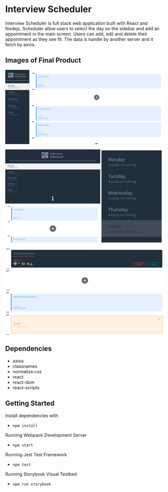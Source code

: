 # Interview Scheduler
Interview Scheduler is full stack web application built with React and Nodejs. 
Scheduler allow users to select the day on the sidebar and add an appointment 
in the main screen. Users can add, edit and delete their appointment as they see
fit. The data is handle by another server and it fetch by axios.

## Images of Final Product
!["Home Page Landscape"](https://github.com/chenken12/scheduler/blob/master/doc/Scheduler-landscape-view.png?raw=true)

<img src="https://github.com/chenken12/scheduler/blob/master/doc/Scheduler-portrait-view.png?raw=true" width="60%"> <img src="https://github.com/chenken12/scheduler/blob/master/doc/Sidebar.png?raw=true" width="38%">

!["Appointment-Form"](https://github.com/chenken12/scheduler/blob/master/doc/Appointment-Form.png?raw=true)
!["Appointment-AddNew"](https://github.com/chenken12/scheduler/blob/master/doc/Appointment-AddNew.png?raw=true)
!["Appointment-ShowInfo"](https://github.com/chenken12/scheduler/blob/master/doc/Appointment-ShowInfo.png?raw=true)
!["Appointment-Error"](https://github.com/chenken12/scheduler/blob/master/doc/Appointment-Error.png?raw=true)

## Dependencies
- axios
- classnames
- normalize.css
- react
- react-dom
- react-scripts
 
## Getting Started

Install dependencies with
* `npm install`

Running Webpack Development Server
* `npm start`

Running Jest Test Framework
* `npm test`

Running Storybook Visual Testbed
* `npm run storybook`
